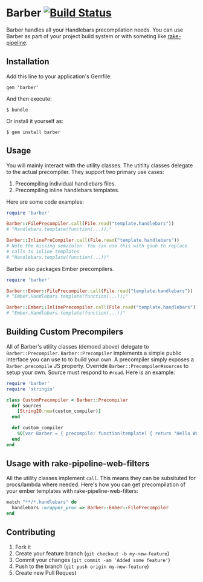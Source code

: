 # Barber [![Build Status](https://travis-ci.org/tchak/barber.png)](https://travis-ci.org/tchak/barber)

Barber handles all your Handlebars precompilation needs. You can use
Barber as part of your project build system or with someting like
[rake-pipeline](https://github.com/living-social/rake-pipeline).

## Installation

Add this line to your application's Gemfile:

    gem 'barber'

And then execute:

    $ bundle

Or install it yourself as:

    $ gem install barber

## Usage

You will mainly interact with the utility classes. The utitlity classes
delegate to the actual precompiler. They support two primary use cases:

1. Precompiling individual handlebars files.
2. Precompiling inline handlebars templates.

Here are some code examples:

```ruby
require 'barber'

Barber::FilePrecompiler.call(File.read("template.handlebars"))
# "Handlebars.template(function(...));"

Barber::InlinePreCompiler.call(File.read("template.handlebars"))
# Note the missing semicolon. You can use this with gsub to replace
# calls to inline templates
# "Handlebars.template(function(...))"
```

Barber also packages Ember precompilers. 

```ruby
require 'barber'

Barber::Ember::FilePrecompiler.call(File.read("template.handlebars"))
# "Ember.Handlebars.template(function(...));"

Barber::Ember::InlinePrecompiler.call(File.read("template.handlebars"))
# "Ember.Handlebars.template(function(...))"
```

## Building Custom Precompilers

All of Barber's utility classes (demoed above) delegate to
`Barber::Precompiler`. `Barber::Precompiler` implements a simple public
interface you can use to to build your own. A precompiler simply exposes
a `Barber.precompile` JS property. Override
`Barber::Precompiler#sources` to setup your own. Source must respond to
`#read`. Here is an example:

```ruby
require 'barber'
require 'stringio'

class CustomPrecompiler < Barber::Precompiler
  def sources
    [StringIO.new(custom_compiler)]
  end

  def custom_compiler
    %Q[var Barber = { precompile: function(template) { return "Hello World!" } };]
  end
end
```

## Usage with rake-pipeline-web-filters

All the utility classes implement `call`. This means they can be
subsituted for procs/lambda where needed. Here's how you can get
precompilation of your ember templates with rake-pipeline-web-filters:

```ruby
match "**/*.handlebars" do
  handlebars :wrapper_proc => Barber::Ember::FilePrecompiler
end
```

## Contributing

1. Fork it
2. Create your feature branch (`git checkout -b my-new-feature`)
3. Commit your changes (`git commit -am 'Added some feature'`)
4. Push to the branch (`git push origin my-new-feature`)
5. Create new Pull Request
